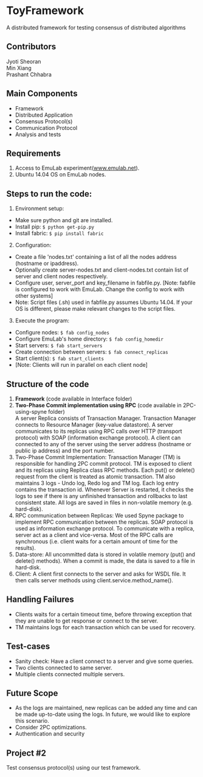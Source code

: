 # ToyFramework
A distributed framework for testing consensus of distributed algorithms

## Contributors
Jyoti Sheoran   
Min Xiang   
Prashant Chhabra   

## Main Components
- Framework   
- Distributed Application  
- Consensus Protocol(s)  
- Communication Protocol  
- Analysis and tests  

## Requirements
1. Access to EmuLab experiment(www.emulab.net). 
2. Ubuntu 14.04 OS on EmuLab nodes.

## Steps to run the code:
1. Environment setup:
 - Make sure python and git are installed. 
 - Install pip: `$ python get-pip.py`      
 - Install fabric: `$ pip install fabric`     
2. Configuration:
 - Create a file 'nodes.txt' containing a list of all the nodes address (hostname or ipaddress). 
 - Optionally create server-nodes.txt and client-nodes.txt contain list of server and client nodes respectively.
 - Configure user, server_port and key_filename in fabfile.py.  [Note: fabfile is configured to work with EmuLab. Change the config to work with other systems]
 - Note: Script files (.sh) used in fabfile.py assumes Ubuntu 14.04. If your OS is different, please make relevant changes to the script files.
3. Execute the program:
 - Configure nodes: `$ fab config_nodes`  
 - Configure EmuLab's home directory: `$ fab config_homedir`
 - Start servers: `$ fab start_servers`
 - Create connection between servers: `$ fab connect_replicas`
 - Start client(s): `$ fab start_clients`   
 - [Note: Clients will run in parallel on each client node]   

## Structure of the code
1. **Framework** (code available in Interface folder)    
2. **Two-Phase Commit implementation using RPC** (code available in 2PC-using-spyne folder)    
A server Replica consists of Transaction Manager. Transaction Manager connects to Resource Manager (key-value datastore). A server communicates to its replicas using RPC calls over HTTP (transport protocol) with SOAP (information exchange protocol). A client can connected to any of the server using the server address (hostname or public ip address) and the port number.
 1. Two-Phase Commit Implementation: Transaction Manager (TM) is responsible for handling 2PC commit protocol. TM is exposed to client and its replicas using Replica class RPC methods. Each put() or delete() request from the client is treated as atomic transaction. TM also maintains 3 logs - Undo log, Redo log and TM log. Each log entry contains the transaction id. Whenever Server is restarted, it checks the logs to see if there is any unfinished transaction and rollbacks to last consistent state. All logs are saved in files in non-volatile memory (e.g. hard-disk).
 2. RPC communication between Replicas: We used Spyne package to implement RPC communication between the replicas. SOAP protocol is used as information exchange protocol. To communicate with a replica, server act as a client and vice-versa. Most of the RPC calls are synchronous (i.e. client waits for a certain amount of time for the results).
 3. Data-store: All uncommitted data is stored in volatile memory (put() and delete() methods). When a commit is made, the data is saved to a file in hard-disk. 
 4. Client: A client first connects to the server and asks for WSDL file. It then calls server methods using client.service.method_name().

## Handling Failures
- Clients waits for a certain timeout time, before throwing exception that they are unable to get response or connect to the server.
- TM maintains logs for each transaction which can be used for recovery.

## Test-cases
- Sanity check: Have a client connect to a server and give some queries.
- Two clients connected to same server.
- Multiple clients connected multiple servers. 

## Future Scope
- As the logs are maintained, new replicas can be added any time and can be made up-to-date using the logs. In future, we would like to explore this scenario.
- Consider 2PC optimizations.
- Authentication and security

## Project #2
Test consensus protocol(s) using our test framework.
 
